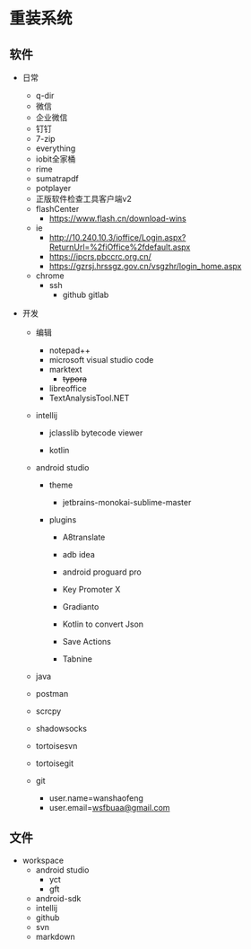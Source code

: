 # 重装系统

## 软件

+ 日常
  
  + q-dir
  + 微信
  + 企业微信
  + 钉钉
  + 7-zip
  + everything
  + iobit全家桶
  + rime
  + sumatrapdf
  + potplayer
  + 正版软件检查工具客户端v2
  + flashCenter
    + https://www.flash.cn/download-wins
  + ie
    + http://10.240.10.3/ioffice/Login.aspx?ReturnUrl=%2fiOffice%2fdefault.aspx
    + https://ipcrs.pbccrc.org.cn/
    + https://gzrsj.hrssgz.gov.cn/vsgzhr/login_home.aspx
  + chrome
    + ssh
      + github gitlab

+ 开发
  
  + 编辑
    
    + notepad++
    + microsoft visual studio code
    + marktext
      + ~~typora~~
    + libreoffice
    + TextAnalysisTool.NET
  
  + intellij
    
    + jclasslib bytecode viewer
    
    + kotlin
  
  + android studio
    
    - theme
      
      - jetbrains-monokai-sublime-master
    
    - plugins
      
      - A8translate
      
      - adb idea
      
      - android proguard pro
      
      - Key Promoter X
      
      - Gradianto
      
      - Kotlin to convert Json
      
      - Save Actions
      
      - Tabnine
  
  + java
  
  + postman
  
  + scrcpy
  
  + shadowsocks
  
  + tortoisesvn
  
  + tortoisegit
  
  + git
    
    + user.name=wanshaofeng
    + user.email=wsfbuaa@gmail.com

## 文件

+ workspace
  + android studio
    + yct
    + gft
  + android-sdk
  + intellij
  + github
  + svn
  + markdown